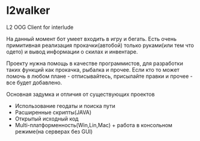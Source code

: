 # l2walker
L2 OOG Client for interlude

На данный момент бот умеет входить в игру и бегать.
Есть очень примитивная реализация прокачки(автобой) только руками(или тем что одето) и вывод информации о скилах и инвентаре.

Проекту нужна помощь в качестве программистов, для разработки таких функций как прокачка, рыбалка и прочее. 
Если кто то может помочь в любом плане - отписывайтесь, присылайте правки и прочее - все будет добавлено.

Основная задумка и отличия от существующих проектов

* Использование геодаты и поиска пути
* Расширенные скрипты(JAVA)
* Открытый исходный код
* Multi-платформенность(Win,Lin,Mac) + работа в консольном режиме(на серверах без GUI)
